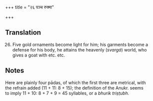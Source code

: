 +++
title = "२६ पञ्च रुक्मा"

+++
## Translation
26. Five gold ornaments become light for him; his garments become a  
defense for his body, he attains the heavenly (*svargá*) world, who  
gives a goat with etc. etc.

## Notes
Here are plainly four pādas, of which the first three are metrical, with  
the refrain added (11 + 11: 8 + 15); the definition of the Anukr. seems  
to imply 11 + 10: 8 + 7 + 9 = 45 syllables, or a *bhurik triṣṭubh*.
